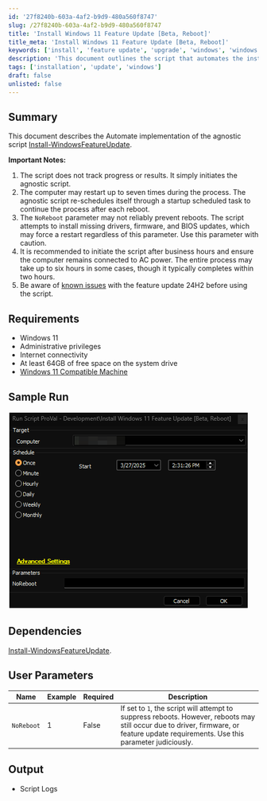 ```yaml
---
id: '27f8240b-603a-4af2-b9d9-480a560f8747'
slug: /27f8240b-603a-4af2-b9d9-480a560f8747
title: 'Install Windows 11 Feature Update [Beta, Reboot]'
title_meta: 'Install Windows 11 Feature Update [Beta, Reboot]'
keywords: ['install', 'feature update', 'upgrade', 'windows', 'windows 11', 'troubleshooting', 'reboot']
description: 'This document outlines the script that automates the installation of the Windows 11 Feature Update. It includes comprehensive pre-checks, maintenance, and validation to ensure a seamless upgrade process.'
tags: ['installation', 'update', 'windows']
draft: false
unlisted: false
---
```


## Summary

This document describes the Automate implementation of the agnostic script [Install-WindowsFeatureUpdate](../../powershell/Install-Windows11FeatureUpdate.md).

**Important Notes:**

1. The script does not track progress or results. It simply initiates the agnostic script.
2. The computer may restart up to seven times during the process. The agnostic script re-schedules itself through a startup scheduled task to continue the process after each reboot.
3. The `NoReboot` parameter may not reliably prevent reboots. The script attempts to install missing drivers, firmware, and BIOS updates, which may force a restart regardless of this parameter. Use this parameter with caution.
4. It is recommended to initiate the script after business hours and ensure the computer remains connected to AC power. The entire process may take up to six hours in some cases, though it typically completes within two hours.
5. Be aware of [known issues](https://learn.microsoft.com/en-us/windows/release-health/status-windows-11-24h2) with the feature update 24H2 before using the script.

## Requirements

- Windows 11
- Administrative privileges
- Internet connectivity
- At least 64GB of free space on the system drive
- [Windows 11 Compatible Machine](https://www.microsoft.com/en-us/windows/windows-11-specifications)

## Sample Run

![Image1](../../../static/img/install-windows-11-feature-update-beta-reboot/image1.png)

## Dependencies

[Install-WindowsFeatureUpdate](../../powershell/Install-Windows11FeatureUpdate.md).

## User Parameters

| Name       | Example | Required | Description                                                                                     |
|------------|---------|----------|-------------------------------------------------------------------------------------------------|
| `NoReboot` | 1       | False    | If set to `1`, the script will attempt to suppress reboots. However, reboots may still occur due to driver, firmware, or feature update requirements. Use this parameter judiciously. |

## Output

- Script Logs